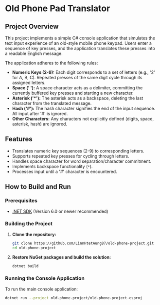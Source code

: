 # Old Phone Pad Translator

## Project Overview

This project implements a simple C# console application that simulates the text input experience of an old-style mobile phone keypad. Users enter a sequence of key presses, and the application translates these presses into a readable English message.

The application adheres to the following rules:
* **Numeric Keys (2-9):** Each digit corresponds to a set of letters (e.g., '2' for A, B, C). Repeated presses of the same digit cycle through its assigned letters.
* **Space (' '):** A space character acts as a delimiter, committing the currently buffered key presses and starting a new character.
* **Asterisk ('*'):** The asterisk acts as a backspace, deleting the last character from the translated message.
* **Hash ('#'):** The hash character signifies the end of the input sequence. All input after '#' is ignored.
* **Other Characters:** Any characters not explicitly defined (digits, space, asterisk, hash) are ignored.

## Features

* Translates numeric key sequences (2-9) to corresponding letters.
* Supports repeated key presses for cycling through letters.
* Handles space character for word separation/character commitment.
* Implements backspace functionality (`*`).
* Processes input until a '#' character is encountered.

## How to Build and Run

### Prerequisites

* [.NET SDK](https://dotnet.microsoft.com/download) (Version 6.0 or newer recommended)

### Building the Project

1.  **Clone the repository:**
    ```bash
    git clone https://github.com/LinnHtetAung87/old-phone-project.git
    cd old-phone-project
    ```

2.  **Restore NuGet packages and build the solution:**
    ```bash
    dotnet build
    ```

### Running the Console Application

To run the main console application:
```bash
dotnet run --project old-phone-project/old-phone-project.csproj
